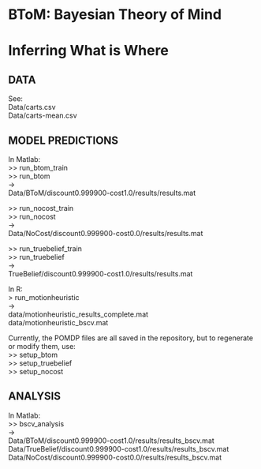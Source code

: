 # BToM: Bayesian Theory of Mind

# Inferring What is Where

## DATA

See:  
Data/carts.csv  
Data/carts-mean.csv  


## MODEL PREDICTIONS

In Matlab:  
&gt;&gt; run_btom_train  
&gt;&gt; run_btom  
->  
Data/BToM/discount0.999900-cost1.0/results/results.mat  

&gt;&gt; run_nocost_train  
&gt;&gt; run_nocost  
->  
Data/NoCost/discount0.999900-cost0.0/results/results.mat  

&gt;&gt; run_truebelief_train  
&gt;&gt; run_truebelief  
->  
TrueBelief/discount0.999900-cost1.0/results/results.mat  

In R:  
&gt; run_motionheuristic  
->  
data/motionheuristic_results_complete.mat  
data/motionheuristic_bscv.mat

Currently, the POMDP files are all saved in the repository, but to regenerate or modify them, use:  
&gt;&gt; setup_btom  
&gt;&gt; setup_truebelief  
&gt;&gt; setup_nocost  


## ANALYSIS

In Matlab:  
&gt;&gt; bscv_analysis  
->  
Data/BToM/discount0.999900-cost1.0/results/results_bscv.mat  
Data/TrueBelief/discount0.999900-cost1.0/results/results_bscv.mat  
Data/NoCost/discount0.999900-cost0.0/results/results_bscv.mat  
